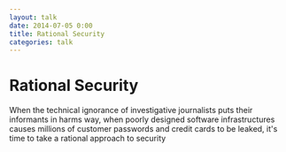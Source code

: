 ```yaml
---
layout: talk
date: 2014-07-05 0:00
title: Rational Security
categories: talk
---
```

# Rational Security

When the technical ignorance of investigative journalists puts their informants in harms way, when poorly designed software infrastructures causes millions of customer passwords and credit cards to be leaked, it's time to take a rational approach to security

<script async class="speakerdeck-embed" data-id="2e0275606bfc0131c29e1eedc9f1c6c7" data-ratio="1.33333333333333" src="//speakerdeck.com/assets/embed.js"></script>
